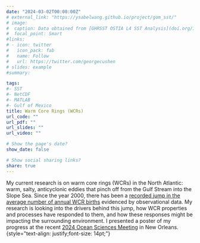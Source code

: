 ```yaml
---
date: "2024-03-02T00:00:00Z"
# external_link: "https://ysabelwang.github.io/project/gom_sst/"
# image:
#  caption: Data obtained from [GHRSST OSTIA L4 SST Analysis](doi.org/10.5067/GHOST-4FK01)
#  focal_point: Smart
#links:
# - icon: twitter
#   icon_pack: fab
#   name: Follow
#   url: https://twitter.com/georgecushen
# slides: example
#summary: 

tags:
#- SST
#- NetCDF
#- MATLAB
#- Gulf of Mexico
title: Warm Core Rings (WCRs)
url_code: ""
url_pdf: ""
url_slides: ""
url_video: ""

# Show the page's date?
show_date: false

# Show social sharing links?
share: true
---
```

My current research is on warm core rings (WCRs) in the North Atlantic$:$ warm, salty, anticyclonic eddies that pinch off from the Gulf Stream into the Slope Sea. Since the year 2000, there has been a <a href="https://www.nature.com/articles/s41598-019-48661-9">recorded jump in the average number of annual WCR births</a> evidenced by observational data. My research is looking into the drivers behind this jump, how WCR properties and processes have responded to them, and how these responses might be impacting the surrounding environment. I presented a poster of my progress at the recent <a href="https://ysabelwang.github.io/conferences/conferences/202402_osm/">2024 Ocean Sciences Meeting</a> in New Orleans.
{style="text-align: justify;font-size: 14pt;"}

